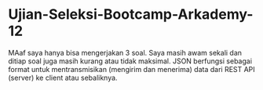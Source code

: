 # Ujian-Seleksi-Bootcamp-Arkademy-12
MAaf saya hanya bisa mengerjakan 3 soal. Saya masih awam sekali dan ditiap soal juga masih kurang atau tidak maksimal.
JSON berfungsi sebagai format untuk mentransmisikan (mengirim dan menerima) data dari REST API (server) ke client atau sebaliknya.

